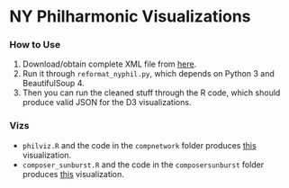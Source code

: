 # NY Philharmonic Visualizations

### How to Use

1. Download/obtain complete XML file from [here](https://github.com/nyphilarchive/PerformanceHistory/tree/master/Programs).
2. Run it through `reformat_nyphil.py`, which depends on Python 3 and BeautifulSoup 4.
3. Then you can run the cleaned stuff through the R code, which should produce valid JSON for the D3 visualizations.


### Vizs

- `philviz.R` and the code in the `compnetwork` folder produces [this](http://nickbloom.net/d3/composers/) visualization.
- `composer_sunburst.R` and the code in the `composersunburst` folder produces [this](http://nickbloom.net/d3/compins/) visualization.